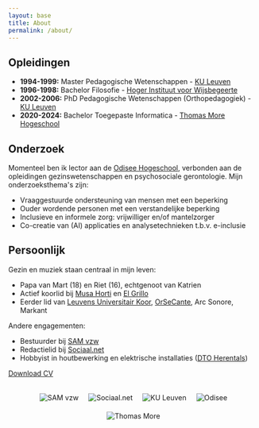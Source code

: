 ```yaml
---
layout: base
title: About
permalink: /about/
---
```


## Opleidingen

* **1994-1999:** Master Pedagogische Wetenschappen - [KU Leuven](https://ppw.kuleuven.be/)
* **1996-1998:** Bachelor Filosofie - [Hoger Instituut voor Wijsbegeerte](https://hiw.kuleuven.be/)
* **2002-2006:** PhD Pedagogische Wetenschappen (Orthopedagogiek) - [KU Leuven](https://ppw.kuleuven.be/)
* **2020-2024:** Bachelor Toegepaste Informatica - [Thomas More Hogeschool](https://thomasmore.be/nl/opleidingen/professionele-bachelor/toegepaste-informatica)

## Onderzoek

Momenteel ben ik lector aan de [Odisee Hogeschool](http://www.odisee.be), verbonden aan de opleidingen gezinswetenschappen en psychosociale gerontologie. Mijn onderzoeksthema's zijn:

* Vraaggestuurde ondersteuning van mensen met een beperking
* Ouder wordende personen met een verstandelijke beperking
* Inclusieve en informele zorg: vrijwilliger en/of mantelzorger
* Co-creatie van (AI) applicaties en analysetechnieken t.b.v. e-inclusie

## Persoonlijk

Gezin en muziek staan centraal in mijn leven:
* Papa van Mart (18) en Riet (16), echtgenoot van Katrien
* Actief koorlid bij [Musa Horti](https://musahorti.be/) en [El Grillo](https://www.elgrillo.be/)
* Eerder lid van [Leuvens Universitair Koor](https://leuvensuniversitairkoor.be/nl/), [OrSeCante](https://www.orsecante.be/), Arc Sonore, Markant

Andere engagementen:
* Bestuurder bij [SAM vzw](https://www.samvzw.be/)
* Redactielid bij [Sociaal.net](https://www.sociaal.net/)
* Hobbyist in houtbewerking en elektrische installaties ([DTO Herentals](https://www.hik.be/opleidingen/vakgebied/358))

[Download CV](/assets/cv.pdf)

<div class="partner-logos">
  <img src="https://www.samvzw.be/sites/default/files/SAM-logo.png" alt="SAM vzw">
  <img src="https://sociaal.net/wp-content/uploads/2020/09/logo_baseline_onderaan_colorhigh_res.png" alt="Sociaal.net">
  <img src="https://upload.wikimedia.org/wikipedia/commons/4/49/KU_Leuven_logo.svg" alt="KU Leuven">
  <img src="https://upload.wikimedia.org/wikipedia/commons/6/69/Odisee_Logo_Co-hogeschool.png" alt="Odisee">
  <img src="https://thomasmore.be/themes/custom/tm/assets/images/logo/thomasmore_logo_oranje.svg" alt="Thomas More">
</div>

<style>
.partner-logos {
  display: flex;
  flex-wrap: wrap;
  gap: 20px;
  justify-content: center;
  align-items: center;
  margin: 2rem 0;
}

.partner-logos img {
  max-width: 120px;
  height: auto;
  object-fit: contain;
}
</style>
